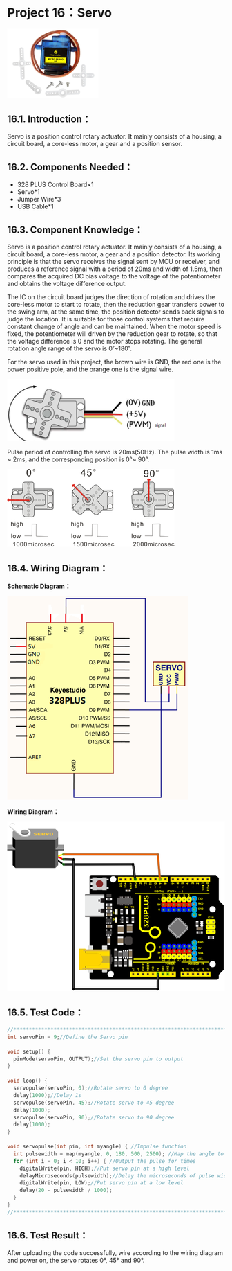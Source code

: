 # Project 16：Servo

![Img](/media/img-20230215134507.png)

## 16.1. Introduction：                                                                 
Servo is a position control rotary actuator. It mainly consists of a housing, a circuit board, a core-less motor, a gear and a position sensor. 

## 16.2. Components Needed：                                                                 
- 328 PLUS Control Board×1
- Servo*1
- Jumper Wire*3
- USB Cable*1

## 16.3. Component Knowledge：                                                                 
Servo is a position control rotary actuator. It mainly consists of a housing, a circuit board, a core-less motor, a gear and a position detector. Its working principle is that the servo receives the signal sent by MCU or receiver, and produces a reference signal with a period of 20ms and width of 1.5ms, then compares the acquired DC bias voltage to the voltage of the potentiometer and obtains the voltage difference output.

The IC on the circuit board judges the direction of rotation and drives the core-less motor to start to rotate, then the reduction gear transfers power to the swing arm, at the same time, the position detector sends back signals to judge the location. It is suitable for those control systems that require constant change of angle and can be maintained. When the motor speed is fixed, the potentiometer will driven by the reduction gear to rotate, so that the voltage difference is 0 and the motor stops rotating. The general rotation angle range of the servo is 0˚~180˚.

For the servo used in this project, the brown wire is GND, the red one is the power positive pole, and the orange one is the signal wire.

![Img](/media/img-20230215131901.png)

Pulse period of controlling the servo is 20ms(50Hz). The pulse width is 1ms ~ 2ms, and the corresponding position is 0°~ 90°. 

![Img](/media/img-20230215131924.png)

## 16.4. Wiring Diagram： 

**Schematic Diagram：**

![Img](/media/img-20230216170610.png)

**Wiring Diagram：**

![Img](/media/img-20230215132357.png)

## 16.5. Test Code：                                                                  

```c
//*********************************************************************************
int servoPin = 9;//Define the Servo pin

void setup() {
  pinMode(servoPin, OUTPUT);//Set the servo pin to output
}

void loop() {
  servopulse(servoPin, 0);//Rotate servo to 0 degree
  delay(1000);//Delay 1s
  servopulse(servoPin, 45);//Rotate servo to 45 degree
  delay(1000);
  servopulse(servoPin, 90);//Rotate servo to 90 degree
  delay(1000);
}

void servopulse(int pin, int myangle) { //Impulse function
  int pulsewidth = map(myangle, 0, 180, 500, 2500); //Map the angle to pulse width
  for (int i = 0; i < 10; i++) { //Output the pulse for times
    digitalWrite(pin, HIGH);//Put servo pin at a high level
    delayMicroseconds(pulsewidth);//Delay the microseconds of pulse width
    digitalWrite(pin, LOW);//Put servo pin at a low level
    delay(20 - pulsewidth / 1000);
  }
}
//*********************************************************************************
```
## 16.6. Test Result：                                                                      
After uploading the code successfully, wire according to the wiring diagram and power on, the servo rotates 0°, 45° and 90°.
